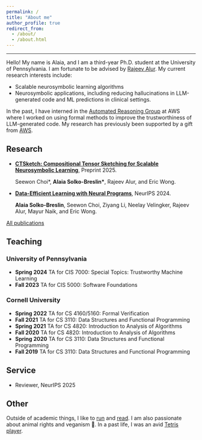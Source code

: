 ```yaml
---
permalink: /
title: "About me"
author_profile: true
redirect_from: 
  - /about/
  - /about.html
---
```


---

Hello! My name is Alaia, and I am a third-year Ph.D. student at the University of Pennsylvania. I am fortunate to be advised by [Rajeev Alur](https://www.cis.upenn.edu/~alur/). My current research interests include:

- Scalable neurosymbolic learning algorithms
- Neurosymbolic applications, including reducing hallucinations in LLM-generated code and ML predictions in clinical settings.


In the past, I have interned in the [Automated Reasoning Group](https://www.amazon.science/research-areas/automated-reasoning) at AWS where I worked on using formal methods to improve the trustworthiness of LLM-generated code. My research has previously been supported by a gift from [AWS](https://asset.seas.upenn.edu/penn-engineering-ph-d-students-receive-funding-from-amazon-to-advance-trustworthy-ai/).

## Research

*   [**CTSketch: Compositional Tensor Sketching for Scalable Neurosymbolic Learning**](https://arxiv.org/abs/2503.24123), Preprint 2025.

    Seewon Choi*, **Alaia Solko-Breslin\***, Rajeev Alur, and Eric Wong.

*   [**Data-Efficient Learning with Neural Programs**](https://alaiasolkobreslin.github.io/files/neurips24.pdf), NeurIPS 2024.

    **Alaia Solko-Breslin**, Seewon Choi, Ziyang Li, Neelay Velingker, Rajeev Alur, Mayur Naik, and Eric Wong.

[All publications](https://alaiasolkobreslin.github.io/publications)

## Teaching

### University of Pennsylvania

* **Spring 2024** TA for CIS 7000: Special Topics: Trustworthy Machine Learning
* **Fall 2023** TA for CIS 5000: Software Foundations

### Cornell University
* **Spring 2022** TA for CS 4160/5160: Formal Verification
* **Fall 2021** TA for CS 3110: Data Structures and Functional Programming
* **Spring 2021** TA for CS 4820: Introduction to Analysis of Algorithms
* **Fall 2020** TA for CS 4820: Introduction to Analysis of Algorithms
* **Spring 2020** TA for CS 3110: Data Structures and Functional Programming
* **Fall 2019** TA for CS 3110: Data Structures and Functional Programming

## Service

- Reviewer, NeurIPS 2025

## Other

Outside of academic things, I like to [run](https://www.strava.com/athletes/73708875) and [read](https://www.goodreads.com/user/show/167091916-alaia-solko-breslin). I am also passionate about animal rights and veganism 🌱. In a past life, I was an avid [Tetris player](https://jstris.jezevec10.com/u/Alaia/stats).